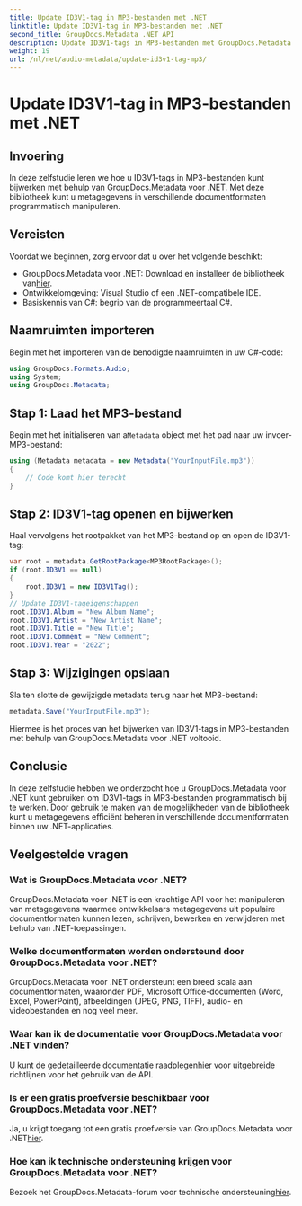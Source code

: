 ```yaml
---
title: Update ID3V1-tag in MP3-bestanden met .NET
linktitle: Update ID3V1-tag in MP3-bestanden met .NET
second_title: GroupDocs.Metadata .NET API
description: Update ID3V1-tags in MP3-bestanden met GroupDocs.Metadata voor .NET. Volg deze tutorial voor eenvoudige manipulatie van metagegevens in uw .NET-toepassingen.
weight: 19
url: /nl/net/audio-metadata/update-id3v1-tag-mp3/
---
```


# Update ID3V1-tag in MP3-bestanden met .NET

## Invoering
In deze zelfstudie leren we hoe u ID3V1-tags in MP3-bestanden kunt bijwerken met behulp van GroupDocs.Metadata voor .NET. Met deze bibliotheek kunt u metagegevens in verschillende documentformaten programmatisch manipuleren.
## Vereisten
Voordat we beginnen, zorg ervoor dat u over het volgende beschikt:
- GroupDocs.Metadata voor .NET: Download en installeer de bibliotheek van[hier](https://releases.groupdocs.com/metadata/net/).
- Ontwikkelomgeving: Visual Studio of een .NET-compatibele IDE.
- Basiskennis van C#: begrip van de programmeertaal C#.

## Naamruimten importeren
Begin met het importeren van de benodigde naamruimten in uw C#-code:
```csharp
using GroupDocs.Formats.Audio;
using System;
using GroupDocs.Metadata;
```
## Stap 1: Laad het MP3-bestand
 Begin met het initialiseren van a`Metadata` object met het pad naar uw invoer-MP3-bestand:
```csharp
using (Metadata metadata = new Metadata("YourInputFile.mp3"))
{
    // Code komt hier terecht
}
```
## Stap 2: ID3V1-tag openen en bijwerken
Haal vervolgens het rootpakket van het MP3-bestand op en open de ID3V1-tag:
```csharp
var root = metadata.GetRootPackage<MP3RootPackage>();
if (root.ID3V1 == null)
{
    root.ID3V1 = new ID3V1Tag();
}
// Update ID3V1-tageigenschappen
root.ID3V1.Album = "New Album Name";
root.ID3V1.Artist = "New Artist Name";
root.ID3V1.Title = "New Title";
root.ID3V1.Comment = "New Comment";
root.ID3V1.Year = "2022";
```
## Stap 3: Wijzigingen opslaan
Sla ten slotte de gewijzigde metadata terug naar het MP3-bestand:
```csharp
metadata.Save("YourInputFile.mp3");
```
Hiermee is het proces van het bijwerken van ID3V1-tags in MP3-bestanden met behulp van GroupDocs.Metadata voor .NET voltooid.

## Conclusie
In deze zelfstudie hebben we onderzocht hoe u GroupDocs.Metadata voor .NET kunt gebruiken om ID3V1-tags in MP3-bestanden programmatisch bij te werken. Door gebruik te maken van de mogelijkheden van de bibliotheek kunt u metagegevens efficiënt beheren in verschillende documentformaten binnen uw .NET-applicaties.

## Veelgestelde vragen
### Wat is GroupDocs.Metadata voor .NET?
GroupDocs.Metadata voor .NET is een krachtige API voor het manipuleren van metagegevens waarmee ontwikkelaars metagegevens uit populaire documentformaten kunnen lezen, schrijven, bewerken en verwijderen met behulp van .NET-toepassingen.
### Welke documentformaten worden ondersteund door GroupDocs.Metadata voor .NET?
GroupDocs.Metadata voor .NET ondersteunt een breed scala aan documentformaten, waaronder PDF, Microsoft Office-documenten (Word, Excel, PowerPoint), afbeeldingen (JPEG, PNG, TIFF), audio- en videobestanden en nog veel meer.
### Waar kan ik de documentatie voor GroupDocs.Metadata voor .NET vinden?
 U kunt de gedetailleerde documentatie raadplegen[hier](https://tutorials.groupdocs.com/metadata/net/) voor uitgebreide richtlijnen voor het gebruik van de API.
### Is er een gratis proefversie beschikbaar voor GroupDocs.Metadata voor .NET?
 Ja, u krijgt toegang tot een gratis proefversie van GroupDocs.Metadata voor .NET[hier](https://releases.groupdocs.com/).
### Hoe kan ik technische ondersteuning krijgen voor GroupDocs.Metadata voor .NET?
 Bezoek het GroupDocs.Metadata-forum voor technische ondersteuning[hier](https://forum.groupdocs.com/c/metadata/14).